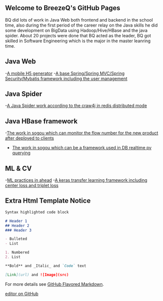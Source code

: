 ## Welcome to BreezeQ's GitHub Pages

BQ did lots of work in Java Web both frontend and backend in the school time, also during the first period of the career relay on the Java skills he did some development on BigData using Hadoop/Hive/HBase and the java spider. About 20 projects were done that BQ acted as the leader, BQ got skilled in Software Engineering which is the major in the master leanring time.

## Java Web
-[A mobile H5 generator](https://github.com/hequn/BeaconMobile) 
-[A base Spring/Spring MVC/Spring Security/Mybatis framework including the user management](https://github.com/hequn/CTBRI_BeaconAccount) 

## Java Spider
-[A Java Spider work according to the craw4j in redis distributed mode](https://github.com/hequn/CTSpider)

## Java HBase framework
-[The work in sogou which can monitor the flow number for the new product after deployed to clients](https://github.com/hequn/common-realtime-flow-framework/tree/hequn)
- [The work in sogou which can be a framework used in DB realtime pv querying](https://github.com/hequn/common-realtime-pv-analysis)

## ML & CV
-[ML practices in ahead](https://github.com/hequn/MLLearning) 
-[A keras transfer learning framework including center loss and triplet loss](https://github.com/hequn/keras-transfer-learning) 

## Extra Html Template Notice 
```markdown
Syntax highlighted code block

# Header 1
## Header 2
### Header 3

- Bulleted
- List

1. Numbered
2. List

**Bold** and _Italic_ and `Code` text

[Link](url) and ![Image](src)
```

For more details see [GitHub Flavored Markdown](https://guides.github.com/features/mastering-markdown/).

[editor on GitHub](https://github.com/hequn/hequn.github.io/edit/master/index.md)
